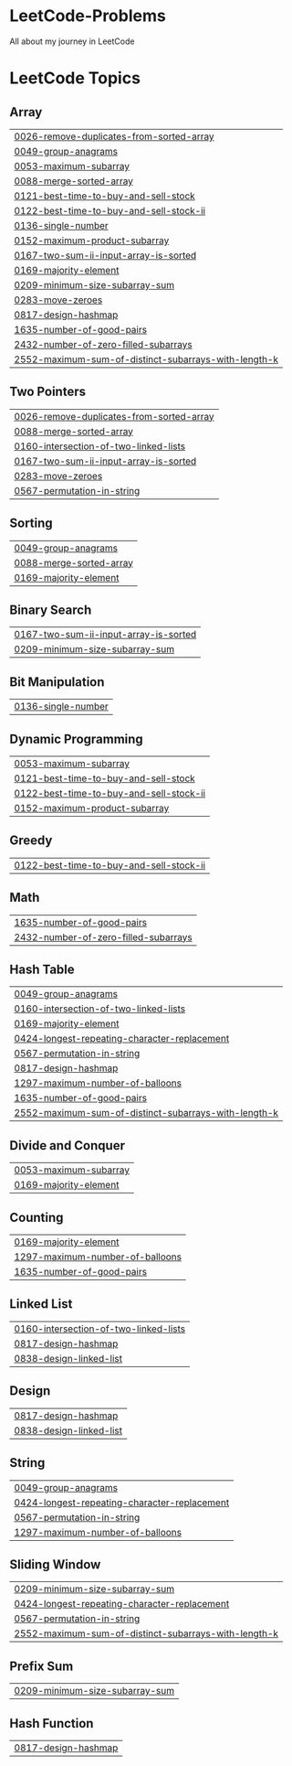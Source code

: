 # LeetCode-Problems
All about my journey in LeetCode

<!---LeetCode Topics Start-->
# LeetCode Topics
## Array
|  |
| ------- |
| [0026-remove-duplicates-from-sorted-array](https://github.com/charankoganti9/LeetCode-Problems/tree/master/0026-remove-duplicates-from-sorted-array) |
| [0049-group-anagrams](https://github.com/charankoganti9/LeetCode-Problems/tree/master/0049-group-anagrams) |
| [0053-maximum-subarray](https://github.com/charankoganti9/LeetCode-Problems/tree/master/0053-maximum-subarray) |
| [0088-merge-sorted-array](https://github.com/charankoganti9/LeetCode-Problems/tree/master/0088-merge-sorted-array) |
| [0121-best-time-to-buy-and-sell-stock](https://github.com/charankoganti9/LeetCode-Problems/tree/master/0121-best-time-to-buy-and-sell-stock) |
| [0122-best-time-to-buy-and-sell-stock-ii](https://github.com/charankoganti9/LeetCode-Problems/tree/master/0122-best-time-to-buy-and-sell-stock-ii) |
| [0136-single-number](https://github.com/charankoganti9/LeetCode-Problems/tree/master/0136-single-number) |
| [0152-maximum-product-subarray](https://github.com/charankoganti9/LeetCode-Problems/tree/master/0152-maximum-product-subarray) |
| [0167-two-sum-ii-input-array-is-sorted](https://github.com/charankoganti9/LeetCode-Problems/tree/master/0167-two-sum-ii-input-array-is-sorted) |
| [0169-majority-element](https://github.com/charankoganti9/LeetCode-Problems/tree/master/0169-majority-element) |
| [0209-minimum-size-subarray-sum](https://github.com/charankoganti9/LeetCode-Problems/tree/master/0209-minimum-size-subarray-sum) |
| [0283-move-zeroes](https://github.com/charankoganti9/LeetCode-Problems/tree/master/0283-move-zeroes) |
| [0817-design-hashmap](https://github.com/charankoganti9/LeetCode-Problems/tree/master/0817-design-hashmap) |
| [1635-number-of-good-pairs](https://github.com/charankoganti9/LeetCode-Problems/tree/master/1635-number-of-good-pairs) |
| [2432-number-of-zero-filled-subarrays](https://github.com/charankoganti9/LeetCode-Problems/tree/master/2432-number-of-zero-filled-subarrays) |
| [2552-maximum-sum-of-distinct-subarrays-with-length-k](https://github.com/charankoganti9/LeetCode-Problems/tree/master/2552-maximum-sum-of-distinct-subarrays-with-length-k) |
## Two Pointers
|  |
| ------- |
| [0026-remove-duplicates-from-sorted-array](https://github.com/charankoganti9/LeetCode-Problems/tree/master/0026-remove-duplicates-from-sorted-array) |
| [0088-merge-sorted-array](https://github.com/charankoganti9/LeetCode-Problems/tree/master/0088-merge-sorted-array) |
| [0160-intersection-of-two-linked-lists](https://github.com/charankoganti9/LeetCode-Problems/tree/master/0160-intersection-of-two-linked-lists) |
| [0167-two-sum-ii-input-array-is-sorted](https://github.com/charankoganti9/LeetCode-Problems/tree/master/0167-two-sum-ii-input-array-is-sorted) |
| [0283-move-zeroes](https://github.com/charankoganti9/LeetCode-Problems/tree/master/0283-move-zeroes) |
| [0567-permutation-in-string](https://github.com/charankoganti9/LeetCode-Problems/tree/master/0567-permutation-in-string) |
## Sorting
|  |
| ------- |
| [0049-group-anagrams](https://github.com/charankoganti9/LeetCode-Problems/tree/master/0049-group-anagrams) |
| [0088-merge-sorted-array](https://github.com/charankoganti9/LeetCode-Problems/tree/master/0088-merge-sorted-array) |
| [0169-majority-element](https://github.com/charankoganti9/LeetCode-Problems/tree/master/0169-majority-element) |
## Binary Search
|  |
| ------- |
| [0167-two-sum-ii-input-array-is-sorted](https://github.com/charankoganti9/LeetCode-Problems/tree/master/0167-two-sum-ii-input-array-is-sorted) |
| [0209-minimum-size-subarray-sum](https://github.com/charankoganti9/LeetCode-Problems/tree/master/0209-minimum-size-subarray-sum) |
## Bit Manipulation
|  |
| ------- |
| [0136-single-number](https://github.com/charankoganti9/LeetCode-Problems/tree/master/0136-single-number) |
## Dynamic Programming
|  |
| ------- |
| [0053-maximum-subarray](https://github.com/charankoganti9/LeetCode-Problems/tree/master/0053-maximum-subarray) |
| [0121-best-time-to-buy-and-sell-stock](https://github.com/charankoganti9/LeetCode-Problems/tree/master/0121-best-time-to-buy-and-sell-stock) |
| [0122-best-time-to-buy-and-sell-stock-ii](https://github.com/charankoganti9/LeetCode-Problems/tree/master/0122-best-time-to-buy-and-sell-stock-ii) |
| [0152-maximum-product-subarray](https://github.com/charankoganti9/LeetCode-Problems/tree/master/0152-maximum-product-subarray) |
## Greedy
|  |
| ------- |
| [0122-best-time-to-buy-and-sell-stock-ii](https://github.com/charankoganti9/LeetCode-Problems/tree/master/0122-best-time-to-buy-and-sell-stock-ii) |
## Math
|  |
| ------- |
| [1635-number-of-good-pairs](https://github.com/charankoganti9/LeetCode-Problems/tree/master/1635-number-of-good-pairs) |
| [2432-number-of-zero-filled-subarrays](https://github.com/charankoganti9/LeetCode-Problems/tree/master/2432-number-of-zero-filled-subarrays) |
## Hash Table
|  |
| ------- |
| [0049-group-anagrams](https://github.com/charankoganti9/LeetCode-Problems/tree/master/0049-group-anagrams) |
| [0160-intersection-of-two-linked-lists](https://github.com/charankoganti9/LeetCode-Problems/tree/master/0160-intersection-of-two-linked-lists) |
| [0169-majority-element](https://github.com/charankoganti9/LeetCode-Problems/tree/master/0169-majority-element) |
| [0424-longest-repeating-character-replacement](https://github.com/charankoganti9/LeetCode-Problems/tree/master/0424-longest-repeating-character-replacement) |
| [0567-permutation-in-string](https://github.com/charankoganti9/LeetCode-Problems/tree/master/0567-permutation-in-string) |
| [0817-design-hashmap](https://github.com/charankoganti9/LeetCode-Problems/tree/master/0817-design-hashmap) |
| [1297-maximum-number-of-balloons](https://github.com/charankoganti9/LeetCode-Problems/tree/master/1297-maximum-number-of-balloons) |
| [1635-number-of-good-pairs](https://github.com/charankoganti9/LeetCode-Problems/tree/master/1635-number-of-good-pairs) |
| [2552-maximum-sum-of-distinct-subarrays-with-length-k](https://github.com/charankoganti9/LeetCode-Problems/tree/master/2552-maximum-sum-of-distinct-subarrays-with-length-k) |
## Divide and Conquer
|  |
| ------- |
| [0053-maximum-subarray](https://github.com/charankoganti9/LeetCode-Problems/tree/master/0053-maximum-subarray) |
| [0169-majority-element](https://github.com/charankoganti9/LeetCode-Problems/tree/master/0169-majority-element) |
## Counting
|  |
| ------- |
| [0169-majority-element](https://github.com/charankoganti9/LeetCode-Problems/tree/master/0169-majority-element) |
| [1297-maximum-number-of-balloons](https://github.com/charankoganti9/LeetCode-Problems/tree/master/1297-maximum-number-of-balloons) |
| [1635-number-of-good-pairs](https://github.com/charankoganti9/LeetCode-Problems/tree/master/1635-number-of-good-pairs) |
## Linked List
|  |
| ------- |
| [0160-intersection-of-two-linked-lists](https://github.com/charankoganti9/LeetCode-Problems/tree/master/0160-intersection-of-two-linked-lists) |
| [0817-design-hashmap](https://github.com/charankoganti9/LeetCode-Problems/tree/master/0817-design-hashmap) |
| [0838-design-linked-list](https://github.com/charankoganti9/LeetCode-Problems/tree/master/0838-design-linked-list) |
## Design
|  |
| ------- |
| [0817-design-hashmap](https://github.com/charankoganti9/LeetCode-Problems/tree/master/0817-design-hashmap) |
| [0838-design-linked-list](https://github.com/charankoganti9/LeetCode-Problems/tree/master/0838-design-linked-list) |
## String
|  |
| ------- |
| [0049-group-anagrams](https://github.com/charankoganti9/LeetCode-Problems/tree/master/0049-group-anagrams) |
| [0424-longest-repeating-character-replacement](https://github.com/charankoganti9/LeetCode-Problems/tree/master/0424-longest-repeating-character-replacement) |
| [0567-permutation-in-string](https://github.com/charankoganti9/LeetCode-Problems/tree/master/0567-permutation-in-string) |
| [1297-maximum-number-of-balloons](https://github.com/charankoganti9/LeetCode-Problems/tree/master/1297-maximum-number-of-balloons) |
## Sliding Window
|  |
| ------- |
| [0209-minimum-size-subarray-sum](https://github.com/charankoganti9/LeetCode-Problems/tree/master/0209-minimum-size-subarray-sum) |
| [0424-longest-repeating-character-replacement](https://github.com/charankoganti9/LeetCode-Problems/tree/master/0424-longest-repeating-character-replacement) |
| [0567-permutation-in-string](https://github.com/charankoganti9/LeetCode-Problems/tree/master/0567-permutation-in-string) |
| [2552-maximum-sum-of-distinct-subarrays-with-length-k](https://github.com/charankoganti9/LeetCode-Problems/tree/master/2552-maximum-sum-of-distinct-subarrays-with-length-k) |
## Prefix Sum
|  |
| ------- |
| [0209-minimum-size-subarray-sum](https://github.com/charankoganti9/LeetCode-Problems/tree/master/0209-minimum-size-subarray-sum) |
## Hash Function
|  |
| ------- |
| [0817-design-hashmap](https://github.com/charankoganti9/LeetCode-Problems/tree/master/0817-design-hashmap) |
<!---LeetCode Topics End-->